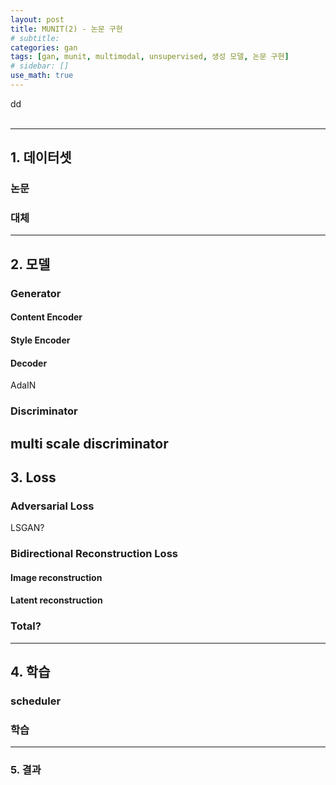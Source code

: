 ```yaml
---
layout: post
title: MUNIT(2) - 논문 구현
# subtitle:
categories: gan
tags: [gan, munit, multimodal, unsupervised, 생성 모델, 논문 구현]
# sidebar: []
use_math: true
---
```


dd
<br><br>

---

## 1. 데이터셋


### 논문


### 대체


---

## 2. 모델

### Generator
#### Content Encoder

#### Style Encoder

#### Decoder

AdaIN


### Discriminator

multi scale discriminator
---

## 3. Loss

### Adversarial Loss
LSGAN?


### Bidirectional Reconstruction Loss

#### Image reconstruction

#### Latent reconstruction

### Total?

---

## 4. 학습

### scheduler


### 학습

---

### 5. 결과
